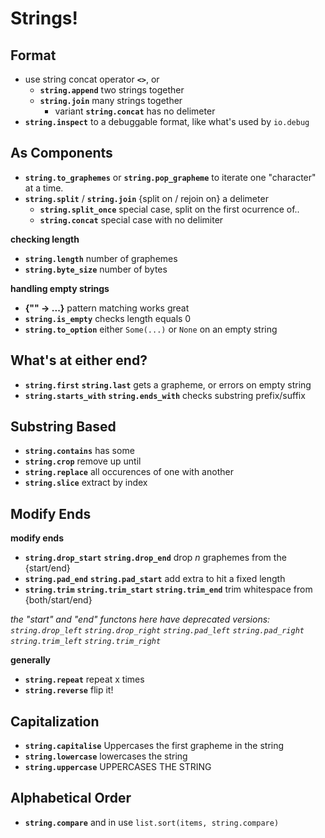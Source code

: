 # Strings!

## Format 
- use string concat operator **`<>`**, or
  - **`string.append`** two strings together
  - **`string.join`** many strings together
    - variant **`string.concat`** has no delimeter
- **`string.inspect`** to a debuggable format, like what's used by `io.debug`

## As Components
- **`string.to_graphemes`** or **`string.pop_grapheme`** to iterate one "character" at a time.
- **`string.split`** / **`string.join`** {split on / rejoin on} a delimeter
  - **`string.split_once`** special case, split on the first ocurrence of..
  - **`string.concat`** special case with no delimiter

**checking length**
- **`string.length`** number of graphemes
- **`string.byte_size`** number of bytes

**handling empty strings**
- **{"" -> ...}** pattern matching works great
- **`string.is_empty`** checks length equals 0
- **`string.to_option`** either `Some(...)` or `None` on an empty string

## What's at either end?
- **`string.first`** **`string.last`** gets a grapheme, or errors on empty string
- **`string.starts_with`** **`string.ends_with`** checks substring prefix/suffix

## Substring Based
- **`string.contains`** has some
- **`string.crop`** remove up until
- **`string.replace`** all occurences of one with another
- **`string.slice`** extract by index
 
## Modify Ends
**modify ends**
- **`string.drop_start`** **`string.drop_end`** drop *n* graphemes from the {start/end}
- **`string.pad_end`** **`string.pad_start`** add extra to hit a fixed length
- **`string.trim`** **`string.trim_start`** **`string.trim_end`** trim whitespace from {both/start/end}

*the "start" and "end" functons here have deprecated versions: `string.drop_left` `string.drop_right` `string.pad_left` `string.pad_right` `string.trim_left` `string.trim_right`*

**generally**
- **`string.repeat`** repeat x times
- **`string.reverse`** flip it!

## Capitalization
- **`string.capitalise`** Uppercases the first grapheme in the string
- **`string.lowercase`** lowercases the string
- **`string.uppercase`** UPPERCASES THE STRING

## Alphabetical Order
- **`string.compare`** and in use `list.sort(items, string.compare)`
